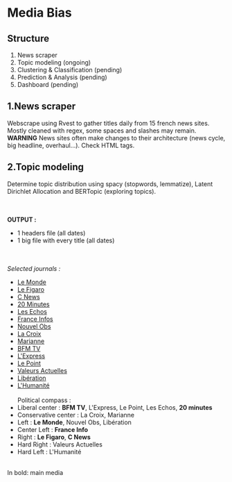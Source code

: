 # Media Bias

## Structure
1. News scraper
2. Topic modeling (ongoing)
3. Clustering & Classification (pending)
4. Prediction & Analysis (pending)
5. Dashboard (pending)


## 1.News scraper
Webscrape using Rvest to gather titles daily from 15 french news sites.<br>
Mostly cleaned with regex, some spaces and slashes may remain.<br>
**WARNING** News sites often make changes to their architecture (news cycle, big headline, overhaul...). Check HTML tags.
<br>

## 2.Topic modeling
Determine topic distribution using spacy (stopwords, lemmatize), Latent Dirichlet Allocation and BERTopic (exploring topics).<br>


<br><br>
**OUTPUT :** 
- 1 headers file (all dates)
- 1 big file with every title (all dates)

<br><br>
_Selected journals :_
- [Le Monde](https://www.lemonde.fr/)
- [Le Figaro](https://www.lefigaro.fr/)
- [C News](https://www.cnews.fr/)
- [20 Minutes](https://www.20minutes.fr/)
- [Les Echos](https://www.lesechos.fr/)
- [France Infos](https://www.francetvinfo.fr/)
- [Nouvel Obs](https://www.nouvelobs.com/)
- [La Croix](https://www.la-croix.fr/)
- [Marianne](https://www.marianne.net/)
- [BFM TV](https://www.bfmtv.com/)
- [L'Express](https://www.lexpress.fr/)
- [Le Point](https://www.lepoint.fr/)
- [Valeurs Actuelles](https://www.valeursactuelles.com/)
- [Libération](https://www.liberation.fr/)
- [L'Humanité](https://www.humanite.fr/)
<br><br>
Political compass :
- Liberal center : **BFM TV**, L'Express, Le Point, Les Echos, **20 minutes**
- Conservative center : La Croix, Marianne
- Left : **Le Monde**, Nouvel Obs, Libération
- Center Left : **France Info**
- Right : **Le Figaro**, **C News**
- Hard Right : Valeurs Actuelles
- Hard Left : L'Humanité

<br>
In bold: main media
